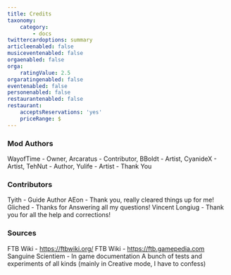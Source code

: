 ```yaml
---
title: Credits
taxonomy:
    category:
        - docs
twittercardoptions: summary
articleenabled: false
musiceventenabled: false
orgaenabled: false
orga:
    ratingValue: 2.5
orgaratingenabled: false
eventenabled: false
personenabled: false
restaurantenabled: false
restaurant:
    acceptsReservations: 'yes'
    priceRange: $
---
```


### Mod Authors
WayofTime - Owner, Arcaratus - Contributor, BBoldt - Artist, CyanideX - Artist,  TehNut - Author, Yulife - Artist - Thank You

### Contributors
Tyith - Guide Author
AEon - Thank you, really cleared things up for me!
Gliched  - Thanks for Answering all my questions!
Vincent Longiug - Thank you for all the help and corrections!

### Sources
FTB Wiki - https://ftbwiki.org/
FTB Wiki - https://ftb.gamepedia.com
Sanguine Scientiem - In game documentation
A bunch of tests and experiments of all kinds (mainly in Creative mode, I have to confess)
